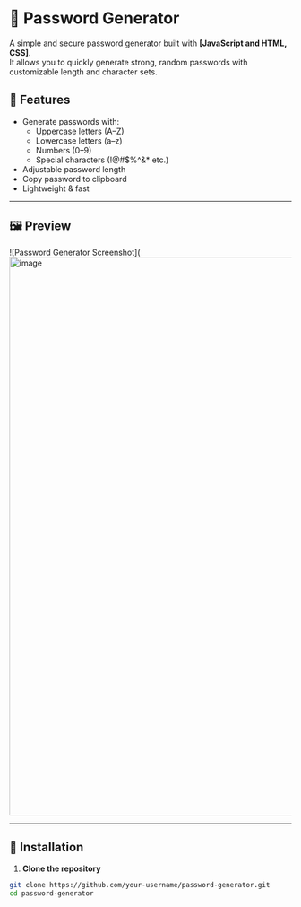 # 🔐 Password Generator

A simple and secure password generator built with **[JavaScript and HTML, CSS]**.  
It allows you to quickly generate strong, random passwords with customizable length and character sets.

## 📌 Features
- Generate passwords with:
  - Uppercase letters (A–Z)
  - Lowercase letters (a–z)
  - Numbers (0–9)
  - Special characters (!@#$%^&* etc.)
- Adjustable password length
- Copy password to clipboard
- Lightweight & fast

---

## 🖼️ Preview
![Password Generator Screenshot](<img width="1908" height="996" alt="image" src="https://github.com/user-attachments/assets/23ad6b5e-f7a9-4344-8dd4-7aaf773fe65c" />


---

## 🚀 Installation

1. **Clone the repository**
```bash
git clone https://github.com/your-username/password-generator.git
cd password-generator
